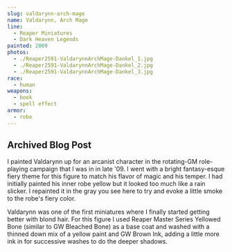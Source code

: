 ```yaml
---
slug: valdarynn-arch-mage
name: Valdarynn, Arch Mage
line:
  - Reaper Miniatures
  - Dark Heaven Legends
painted: 2009
photos:
  - ./Reaper2591-ValdarynnArchMage-Dankel_1.jpg
  - ./Reaper2591-ValdarynnArchMage-Dankel_2.jpg
  - ./Reaper2591-ValdarynnArchMage-Dankel_3.jpg
race:
  - human
weapons:
  - book
  - spell effect
armor:
  - robe
---
```


## Archived Blog Post

I painted Valdarynn up for an arcanist character in the rotating-GM role-playing campaign that I was in in late '09. I went with a bright fantasy-esque fiery theme for this figure to match his flavor of magic and his temper. I had initially painted his inner robe yellow but it looked too much like a rain slicker. I repainted it in the gray you see here to try and evoke a little smoke to the robe's fiery color.

Valdarynn was one of the first miniatures where I finally started getting better with blond hair. For this figure I used Reaper Master Series Yellowed Bone (similar to GW Bleached Bone) as a base coat and washed with a thinned down mix of a yellow paint and GW Brown Ink, adding a little more ink in for successive washes to do the deeper shadows.
